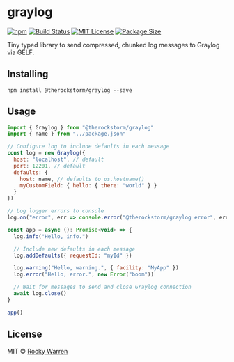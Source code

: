 # graylog

[![npm](https://badgen.net/npm/v/@therockstorm/graylog)](https://www.npmjs.com/package/@therockstorm/graylog)
[![Build Status](https://travis-ci.org/therockstorm/graylog.svg?branch=master)](https://travis-ci.org/therockstorm/graylog)
[![MIT License](https://badgen.net/github/license/therockstorm/graylog)](https://github.com/therockstorm/graylog/blob/master/LICENSE)
[![Package Size](https://badgen.net/bundlephobia/minzip/@therockstorm/graylog)](https://bundlephobia.com/result?p=@therockstorm/graylog)

Tiny typed library to send compressed, chunked log messages to Graylog via GELF.

## Installing

```shell
npm install @therockstorm/graylog --save
```

## Usage

```javascript
import { Graylog } from "@therockstorm/graylog"
import { name } from "../package.json"

// Configure log to include defaults in each message
const log = new Graylog({
  host: "localhost", // default
  port: 12201, // default
  defaults: {
    host: name, // defaults to os.hostname()
    myCustomField: { hello: { there: "world" } }
  }
})

// Log logger errors to console
log.on("error", err => console.error("@therockstorm/graylog error", err))

const app = async (): Promise<void> => {
  log.info("Hello, info.")

  // Include new defaults in each message
  log.addDefaults({ requestId: "myId" })

  log.warning("Hello, warning.", { facility: "MyApp" })
  log.error("Hello, error.", new Error("boom"))

  // Wait for messages to send and close Graylog connection
  await log.close()
}

app()
```

## License

MIT © [Rocky Warren](https://www.rocky.dev)
